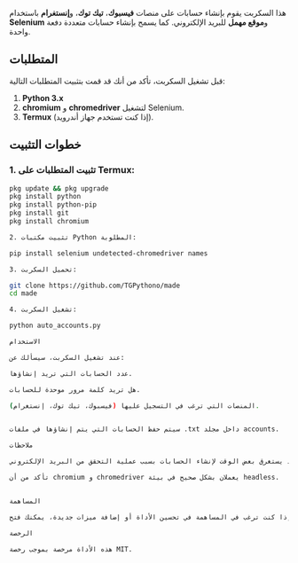 هذا السكربت يقوم بإنشاء حسابات على منصات **فيسبوك**، **تيك توك**، و**إنستغرام** باستخدام **Selenium** و**موقع مهمل** للبريد الإلكتروني. كما يسمح بإنشاء حسابات متعددة دفعة واحدة.

## المتطلبات

قبل تشغيل السكربت، تأكد من أنك قد قمت بتثبيت المتطلبات التالية:

1. **Python 3.x**
2. **chromium** و **chromedriver** لتشغيل Selenium.
3. **Termux** (إذا كنت تستخدم جهاز أندرويد).

## خطوات التثبيت

### 1. تثبيت المتطلبات على Termux:
```bash
pkg update && pkg upgrade
pkg install python
pkg install python-pip
pkg install git
pkg install chromium

2. تثبيت مكتبات Python المطلوبة:

pip install selenium undetected-chromedriver names

3. تحميل السكربت:

git clone https://github.com/TGPythono/made
cd made

4. تشغيل السكربت:

python auto_accounts.py

الاستخدام

عند تشغيل السكربت، سيسألك عن:

عدد الحسابات التي تريد إنشاؤها.

هل تريد كلمة مرور موحدة للحسابات.

المنصات التي ترغب في التسجيل عليها (فيسبوك، تيك توك، إنستغرام).


سيتم حفظ الحسابات التي يتم إنشاؤها في ملفات .txt داخل مجلد accounts.

ملاحظات

قد يستغرق بعض الوقت لإنشاء الحسابات بسبب عملية التحقق من البريد الإلكتروني.

تأكد من أن chromium و chromedriver يعملان بشكل صحيح في بيئة headless.


المساهمة

إذا كنت ترغب في المساهمة في تحسين الأداة أو إضافة ميزات جديدة، يمكنك فتح Pull Request أو Issue.

الرخصة

هذه الأداة مرخصة بموجب رخصة MIT.